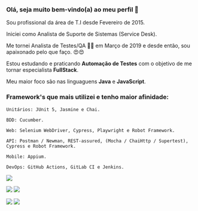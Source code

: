 ### Olá, seja muito bem-vindo(a) ao meu perfil 👋

Sou profissional da área de T.I desde Fevereiro de 2015. <p>
Iniciei como Analista de Suporte de Sistemas (Service Desk). <p>
Me tornei Analista de Testes/QA 🔎🐞 em Março de 2019 e desde então, sou apaixonado pelo que faço. 😍😍 <p>

Estou estudando e praticando <strong>Automação de Testes</strong> com o objetivo de me tornar especialista <strong>FullStack</strong>. <p>
Meu maior foco são nas linguaguens <strong>Java</strong> e <strong>JavaScript</strong>. <p>

### Framework's que mais utilizei e tenho maior afinidade:

    Unitários: JUnit 5, Jasmine e Chai.
    
    BDD: Cucumber.

    Web: Selenium WebDriver, Cypress, Playwright e Robot Framework.

    API: Postman / Newman, REST-assured, (Mocha / ChaiHttp / Supertest), Cypress e Robot Framework.
  
    Mobile: Appium.
    
    DevOps: GitHub Actions, GitLab CI e Jenkins.


![](http://github-profile-summary-cards.vercel.app/api/cards/profile-details?username=thinogueiras&theme=github_dark)


![](http://github-profile-summary-cards.vercel.app/api/cards/repos-per-language?username=thinogueiras&theme=github_dark) ![](http://github-profile-summary-cards.vercel.app/api/cards/most-commit-language?username=thinogueiras&theme=github_dark)

![](http://github-profile-summary-cards.vercel.app/api/cards/stats?username=thinogueiras&theme=github_dark) ![](http://github-profile-summary-cards.vercel.app/api/cards/productive-time?username=thinogueiras&theme=github_dark&utcOffset=8)

